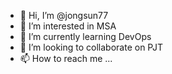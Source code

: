 - 👋 Hi, I’m @jongsun77
- 👀 I’m interested in MSA
- 🌱 I’m currently learning DevOps
- 💞️ I’m looking to collaborate on PJT
- 📫 How to reach me ...

<!---
jongsun77/jongsun77 is a ✨ special ✨ repository because its `README.md` (this file) appears on your GitHub profile.
You can click the Preview link to take a look at your changes.
--->

